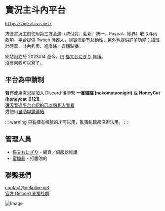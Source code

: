 # 實況主斗內平台
[`https://nekolive.net/`](https://nekolive.net/)

方便實況主們使用第三方金流（歐付寶、藍新、統一、Paypal、綠界）收取斗內款項，平台提供 Twitch 機器人，讓實況更有互動性，另外也提供許多功能：加班計時器、斗內列表、進度條、媒體點播。  

網站設立於 2023/04 至今，由 [猫又おにぎり](https://github.com/haer0248) 維護。  
沒有東西可以寫了。

## 平台為申請制
若有使用需求請加入 Discord 後聯繫 **一隻貓貓 (nekomataonigiri)** 或 **HoneyCat (honeycat_0121)**。  
[還沒看過平台介紹的可以點我去看看](https://nekolive.net/)  
或使用[自助申請連結](https://apply.nekolive.net)

::: warning 只有擁有帳號的才可以用，亂猜亂踹都沒辦法用。
:::

## 管理人員
- [猫又おにぎり](https://github.com/haer0248) - 網頁／伺服器維護  
- [蜜糖貓](https://www.twitch.tv/honeycat_0121) - 打醬油的

## 聯繫我們
contact@nekolive.net  
[官方 Discord 支援社群](https://discord.gg/phfQxBxz6v)

![Image](https://image.haer0248.me/discord_nekolive_banner)